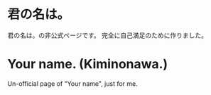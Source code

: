 # 君の名は。

君の名は。の非公式ページです。
完全に自己満足のために作りました。

# Your name. (Kiminonawa.)

Un-official page of "Your name", just for me.
